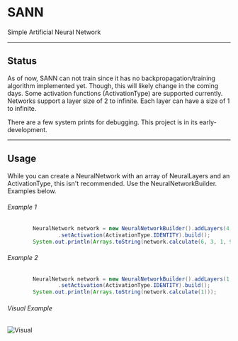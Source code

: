 # SANN
Simple Artificial Neural Network

---

## Status
As of now, SANN can not train since it has no backpropagation/training algorithm implemented yet. Though, this will likely change in the coming days. Some activation functions (ActivationType) are supported currently. Networks support a layer size of 2 to infinite. Each layer can have a size of 1 to infinite.

There are a few system prints for debugging. This project is in its early-development.

---

## Usage
While you can create a NeuralNetwork with an array of NeuralLayers and an ActivationType, this isn't recommended. Use the NeuralNetworkBuilder. Examples below.

###### Example 1

```java
		NeuralNetwork network = new NeuralNetworkBuilder().addLayers(4, 3, 2, 3, 4)
				.setActivation(ActivationType.IDENTITY).build();
		System.out.println(Arrays.toString(network.calculate(6, 3, 1, 9)));
```

###### Example 2

```java
		NeuralNetwork network = new NeuralNetworkBuilder().addLayers(1, 2, 3, 2)
				.setActivation(ActivationType.IDENTITY).build();
		System.out.println(Arrays.toString(network.calculate(1)));
```

###### Visual Example

![Visual](https://i.imgur.com/k14pZcg.png)
